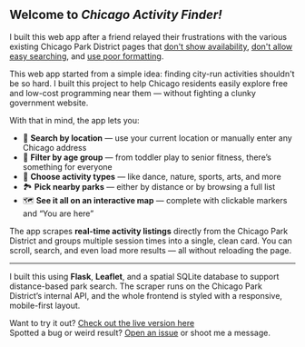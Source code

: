 ## Welcome to *Chicago Activity Finder!*

I built this web app after a friend relayed their frustrations with the various existing Chicago Park District pages that [don't show availability](https://data.cityofchicago.org/stories/s/Chicago-Park-District-Activities-Search/gthm-mv9y), [don't allow easy searching](https://www.chicagoparkdistrict.com/events/map?), and [use poor formatting](https://data.cityofchicago.org/stories/s/Chicago-Park-District-Activities-Search/gthm-mv9y).


This web app started from a simple idea: finding city-run activities shouldn't be so hard. I built this project to help Chicago residents easily explore free and low-cost programming near them — without fighting a clunky government website.

With that in mind, the app lets you:

- 🧭 **Search by location** — use your current location or manually enter any Chicago address  
- 🧒 **Filter by age group** — from toddler play to senior fitness, there’s something for everyone  
- 🧘 **Choose activity types** — like dance, nature, sports, arts, and more  
- 🏞️ **Pick nearby parks** — either by distance or by browsing a full list  
- 🗺️ **See it all on an interactive map** — complete with clickable markers and “You are here”  

The app scrapes **real-time activity listings** directly from the Chicago Park District and groups multiple session times into a single, clean card. You can scroll, search, and even load more results — all without reloading the page.

---

I built this using **Flask**, **Leaflet**, and a spatial SQLite database to support distance-based park search. The scraper runs on the Chicago Park District’s internal API, and the whole frontend is styled with a responsive, mobile-first layout.

Want to try it out? [Check out the live version here](#)  
Spotted a bug or weird result? [Open an issue](https://github.com/evanfantozzi) or shoot me a message.
